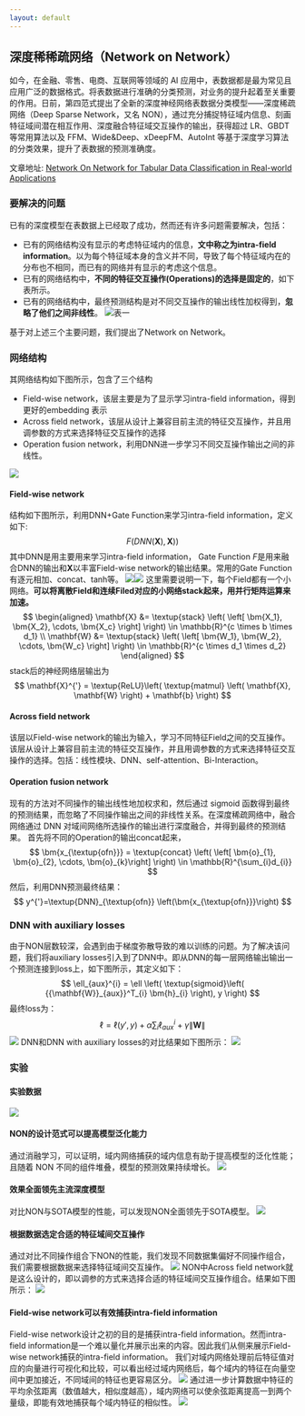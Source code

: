 ```yaml
---
layout: default
---
```


<head>
    <script src="https://cdn.mathjax.org/mathjax/latest/MathJax.js?config=TeX-AMS-MML_HTMLorMML" type="text/javascript"></script>
    <script type="text/x-mathjax-config">
    	MathJax.Hub.Config({tex2jax: {
             skipTags: ['script', 'noscript', 'style', 'textarea', 'pre'],
             inlineMath: [['$','$']],
             displayMath: [["\\(","\\)"],["\\[","\\]"]],
             processEscapes: true
           }
         });
    </script>
</head>


## 深度稀稀疏网络（Network on Network）
如今，在金融、零售、电商、互联网等领域的 AI 应用中，表数据都是最为常见且应用广泛的数据格式。将表数据进行准确的分类预测，对业务的提升起着至关重要的作用。日前，第四范式提出了全新的深度神经网络表数据分类模型——深度稀疏网络（Deep Sparse Network，又名 NON），通过充分捕捉特征域内信息、刻画特征域间潜在相互作用、深度融合特征域交互操作的输出，获得超过 LR、GBDT 等常用算法以及 FFM、Wide&Deep、xDeepFM、AutoInt 等基于深度学习算法的分类效果，提升了表数据的预测准确度。

文章地址: [Network On Network for Tabular Data Classification in Real-world Applications](https://arxiv.org/abs/2005.10114)

### 要解决的问题
已有的深度模型在表数据上已经取了成功，然而还有许多问题需要解决，包括：
* 已有的网络结构没有显示的考虑特征域内的信息，**文中称之为intra-field information**。以为每个特征域本身的含义并不同，导致了每个特征域内在的分布也不相同，而已有的网络并有显示的考虑这个信息。
* 已有的网络结构中，**不同的特征交互操作(Operations)的选择是固定的**，如下表所示。
* 已有的网络结构中，最终预测结构是对不同交互操作的输出线性加权得到，**忽略了他们之间非线性**。
![表一](images/2021-08-05-16-51-11.png)

基于对上述三个主要问题，我们提出了Network on Network。

### 网络结构
其网络结构如下图所示，包含了三个结构
- Field-wise network，该层主要是为了显示学习intra-field information，得到更好的embedding 表示
- Across field network，该层从设计上兼容目前主流的特征交互操作，并且用调参数的方式来选择特征交互操作的选择
- Operation fusion network，利用DNN进一步学习不同交互操作输出之间的非线性。

![](images/2021-08-05-17-00-57.png)

#### Field-wise network
结构如下图所示，利用DNN+Gate Function来学习intra-field information，定义如下:
$$
    F(DNN(\mathbf{X}),\mathbf{X}))
$$
其中DNN是用主要用来学习intra-field information， Gate Function $F$是用来融合DNN的输出和$\mathbf{X}$以丰富Field-wise network的输出结果。常用的Gate Function有逐元相加、concat、tanh等。
![](images/2021-08-05-17-22-56.png)![](images/2021-08-05-17-29-06.png)
这里需要说明一下，每个Field都有一个小网络。**可以将离散Field和连续Filed对应的小网络stack起来，用并行矩阵运算来加速。**
$$
	\begin{aligned}
	 	\mathbf{X} &= \textup{stack} \left( \left[ \bm{X_1}, \bm{X_2}, \cdots, \bm{X_c} \right] \right) \in \mathbb{R}^{c \times b \times d_1} \\
	 	\mathbf{W} &= \textup{stack} \left( \left[ \bm{W_1}, \bm{W_2}, \cdots, \bm{W_c} \right] \right) \in \mathbb{R}^{c \times d_1 \times d_2}
	 \end{aligned}
$$
stack后的神经网络层输出为
$$
\mathbf{X}^{'} = \textup{ReLU}\left( \textup{matmul} \left( \mathbf{X}, \mathbf{W} \right) + \mathbf{b} \right)
$$

#### Across field network
该层以Field-wise network的输出为输入，学习不同特征Field之间的交互操作。该层从设计上兼容目前主流的特征交互操作，并且用调参数的方式来选择特征交互操作的选择。包括：线性模块、DNN、self-attention、Bi-Interaction。

#### Operation fusion network
现有的方法对不同操作的输出线性地加权求和，然后通过 sigmoid 函数得到最终的预测结果，而忽略了不同操作输出之间的非线性关系。在深度稀疏网络中，融合网络通过 DNN 对域间网络所选操作的输出进行深度融合，并得到最终的预测结果。
首先将不同的Operation的输出concat起来，
$$
	\bm{x_{\textup{ofn}}} = \textup{concat} \left( \left[ \bm{o}_{1}, \bm{o}_{2}, \cdots, \bm{o}_{k}\right] \right)  \in \mathbb{R}^{\sum_{i}d_{i}}
$$
然后，利用DNN预测最终结果：
$$
    y^{'}=\textup{DNN}_{\textup{ofn}} \left(\bm{x_{\textup{ofn}}}\right)
$$

### DNN with auxiliary losses
由于NON层数较深，会遇到由于梯度弥散导致的难以训练的问题。为了解决该问题，我们将auxiliary losses引入到了DNN中。即从DNN的每一层网络输出输出一个预测连接到loss上，如下图所示，其定义如下：
$$
    \ell_{aux}^{i} = \ell \left( \textup{sigmoid}\left( {{\mathbf{W}}_{aux}}^T_{i}  \bm{h}_{i} \right), y \right)
$$
最终loss为：
$$
    \ell = \ell(y', y) + \alpha \sum_{i}{ \ell_{aux}^{i} } + \gamma \left \| \mathbf{W} \right \|
$$
![](images/2021-08-05-18-39-26.png)
DNN和DNN with auxiliary losses的对比结果如下图所示：
![](images/2021-08-05-18-45-38.png)

### 实验

#### 实验数据

![](images/2021-08-05-18-51-16.png)

#### NON的设计范式可以提高模型泛化能力
通过消融学习，可以证明，域内网络捕获的域内信息有助于提高模型的泛化性能；且随着 NON 不同的组件堆叠，模型的预测效果持续增长。
![](images/2021-08-05-19-10-45.png)

#### 效果全面领先主流深度模型
对比NON与SOTA模型的性能，可以发现NON全面领先于SOTA模型。
![](images/2021-08-05-19-13-32.png)

#### 根据数据选定合适的特征域间交互操作
通过对比不同操作组合下NON的性能，我们发现不同数据集偏好不同操作组合，我们需要根据数据来选择特征域间交互操作。
![](images/2021-08-05-19-14-38.png)
NON中Across field network就是这么设计的，即以调参的方式来选择合适的特征域间交互操作组合。结果如下图所示：
![](images/2021-08-05-19-15-24.png)

#### Field-wise network可以有效捕获intra-field information
Field-wise network设计之初的目的是捕获intra-field information。然而intra-field information是一个难以量化并展示出来的内容。因此我们从侧来展示Field-wise network捕获的intra-field information。
我们对域内网络处理前后特征值对应的向量进行可视化和比较，可以看出经过域内网络后，每个域内的特征在向量空间中更加接近，不同域间的特征也更容易区分。
![](images/2021-08-05-19-28-33.png)
通过进一步计算数据中特征的平均余弦距离（数值越大，相似度越高），域内网络可以使余弦距离提高一到两个量级，即能有效地捕获每个域内特征的相似性。
![](images/2021-08-05-19-29-18.png)